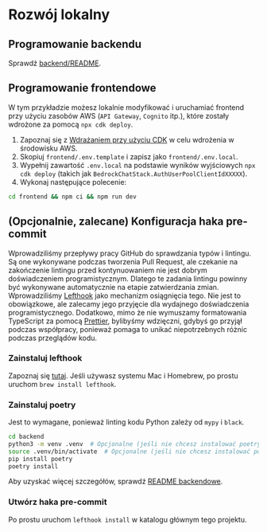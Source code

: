 # Rozwój lokalny

## Programowanie backendu

Sprawdź [backend/README](../backend/README_pl-PL.md).

## Programowanie frontendowe

W tym przykładzie możesz lokalnie modyfikować i uruchamiać frontend przy użyciu zasobów AWS (`API Gateway`, `Cognito` itp.), które zostały wdrożone za pomocą `npx cdk deploy`.

1. Zapoznaj się z [Wdrażaniem przy użyciu CDK](../README.md#deploy-using-cdk) w celu wdrożenia w środowisku AWS.
2. Skopiuj `frontend/.env.template` i zapisz jako `frontend/.env.local`.
3. Wypełnij zawartość `.env.local` na podstawie wyników wyjściowych `npx cdk deploy` (takich jak `BedrockChatStack.AuthUserPoolClientIdXXXXX`).
4. Wykonaj następujące polecenie:

```zsh
cd frontend && npm ci && npm run dev
```

## (Opcjonalnie, zalecane) Konfiguracja haka pre-commit

Wprowadziliśmy przepływy pracy GitHub do sprawdzania typów i lintingu. Są one wykonywane podczas tworzenia Pull Request, ale czekanie na zakończenie lintingu przed kontynuowaniem nie jest dobrym doświadczeniem programistycznym. Dlatego te zadania lintingu powinny być wykonywane automatycznie na etapie zatwierdzania zmian. Wprowadziliśmy [Lefthook](https://github.com/evilmartians/lefthook?tab=readme-ov-file#install) jako mechanizm osiągnięcia tego. Nie jest to obowiązkowe, ale zalecamy jego przyjęcie dla wydajnego doświadczenia programistycznego. Dodatkowo, mimo że nie wymuszamy formatowania TypeScript za pomocą [Prettier](https://prettier.io/), bylibyśmy wdzięczni, gdybyś go przyjął podczas współpracy, ponieważ pomaga to unikać niepotrzebnych różnic podczas przeglądów kodu.

### Zainstaluj lefthook

Zapoznaj się [tutaj](https://github.com/evilmartians/lefthook#install). Jeśli używasz systemu Mac i Homebrew, po prostu uruchom `brew install lefthook`.

### Zainstaluj poetry

Jest to wymagane, ponieważ linting kodu Python zależy od `mypy` i `black`.

```sh
cd backend
python3 -m venv .venv  # Opcjonalne (jeśli nie chcesz instalować poetry w swoim środowisku)
source .venv/bin/activate  # Opcjonalne (jeśli nie chcesz instalować poetry w swoim środowisku)
pip install poetry
poetry install
```

Aby uzyskać więcej szczegółów, sprawdź [README backendowe](../backend/README_pl-PL.md).

### Utwórz haka pre-commit

Po prostu uruchom `lefthook install` w katalogu głównym tego projektu.